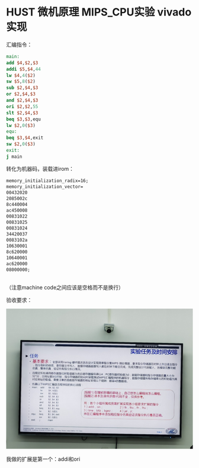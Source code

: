 # HUST 微机原理 MIPS_CPU实验 vivado实现

汇编指令：

```mips
main:
add $4,$2,$3
addi $5,$4,44
lw $4,4($2)
sw $5,8($2)
sub $2,$4,$3
or $2,$4,$3
and $2,$4,$3
ori $2,$2,55
slt $2,$4,$3
beq $3,$3,equ
lw $2,0($3)
equ:
beq $3,$4,exit
sw $2,0($3)
exit:
j main
```

转化为机器码，装载进irom：

```
memory_initialization_radix=16;
memory_initialization_vector=
00432020
2085002c 
8c440004 
ac450008 
00831022 
00831025 
00831024 
34420037 
0083102a 
10630001 
8c620000 
10640001 
ac620000 
08000000;


```

（注意machine code之间应该是空格而不是换行）

验收要求：

![Base/实验要求.jpg at master · HUSTerCH/Base · GitHub](https://github.com/HUSTerCH/Base/raw/master/circuitDesign/%E5%BE%AE%E6%9C%BA%E5%8E%9F%E7%90%86/ex2/%E5%AE%9E%E9%AA%8C%E8%A6%81%E6%B1%82.jpg)

我做的扩展是第一个：addi和ori